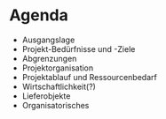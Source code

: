 # Agenda

- Ausgangslage
- Projekt-Bedürfnisse und -Ziele
- Abgrenzungen
- Projektorganisation
- Projektablauf und Ressourcenbedarf
- Wirtschaftlichkeit(?)
- Lieferobjekte
- Organisatorisches
